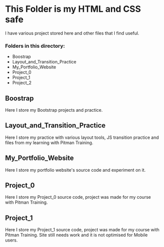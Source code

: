 # This Folder is my HTML and CSS safe

I have various project stored here and other files that I find useful.

### Folders in this directory:

* Boostrap
* Layout_and_Transition_Practice
* My_Portfolio_Website
* Project_0
* Project_1
* Project_2

## Boostrap

Here I store my Bootstrap projects and practice.

## Layout_and_Transition_Practice

Here I store my practice with various layout tools, JS transition practice and files from my learning with Pitman Training.

## My_Portfolio_Website

Here I store my portfolio website's source code and experiment on it.

## Project_0

Here I store my Project_0 source code, project was made for my course with Pitman Training.


## Project_1

Here I store my Project_1 source code, project was made for my course with Pitman Training. Site still needs work and it is not optimised for Mobile users.